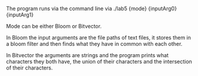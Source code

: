The program runs via the command line via ./lab5 {mode} {inputArg0} {inputArg1}

Mode can be either Bloom or Bitvector.

In Bloom the input arguments are the file paths of text files, it stores them in a bloom filter and then finds what they have
in common with each other.

In Bitvector the arguments are strings and the program prints what characters they both have, the union of their characters
and the intersection of their characters.

